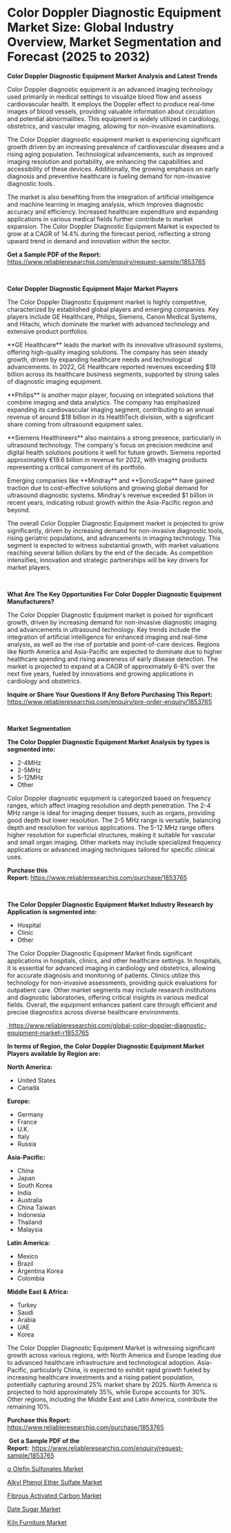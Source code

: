 <p><h1>Color Doppler Diagnostic Equipment Market Size: Global Industry Overview, Market Segmentation and Forecast (2025 to 2032)</h1></p><p><strong>Color Doppler Diagnostic Equipment Market Analysis and Latest Trends</strong></p>
<p><p>Color Doppler diagnostic equipment is an advanced imaging technology used primarily in medical settings to visualize blood flow and assess cardiovascular health. It employs the Doppler effect to produce real-time images of blood vessels, providing valuable information about circulation and potential abnormalities. This equipment is widely utilized in cardiology, obstetrics, and vascular imaging, allowing for non-invasive examinations.</p><p>The Color Doppler diagnostic equipment market is experiencing significant growth driven by an increasing prevalence of cardiovascular diseases and a rising aging population. Technological advancements, such as improved imaging resolution and portability, are enhancing the capabilities and accessibility of these devices. Additionally, the growing emphasis on early diagnosis and preventive healthcare is fueling demand for non-invasive diagnostic tools.</p><p>The market is also benefiting from the integration of artificial intelligence and machine learning in imaging analysis, which improves diagnostic accuracy and efficiency. Increased healthcare expenditure and expanding applications in various medical fields further contribute to market expansion. The Color Doppler Diagnostic Equipment Market is expected to grow at a CAGR of 14.4% during the forecast period, reflecting a strong upward trend in demand and innovation within the sector.</p></p>
<p><strong>Get a Sample PDF of the Report:&nbsp;</strong> <a href="https://www.reliableresearchiq.com/enquiry/request-sample/1853765?utm_campaign=1876&utm_medium=2&utm_source=Github&utm_content=ia&utm_term=08012025&utm_id=color-doppler-diagnostic-equipment">https://www.reliableresearchiq.com/enquiry/request-sample/1853765</a></p>
<p>&nbsp;</p>
<p><strong>Color Doppler Diagnostic Equipment Major Market Players</strong></p>
<p><p>The Color Doppler Diagnostic Equipment market is highly competitive, characterized by established global players and emerging companies. Key players include GE Healthcare, Philips, Siemens, Canon Medical Systems, and Hitachi, which dominate the market with advanced technology and extensive product portfolios.</p><p>**GE Healthcare** leads the market with its innovative ultrasound systems, offering high-quality imaging solutions. The company has seen steady growth, driven by expanding healthcare needs and technological advancements. In 2022, GE Healthcare reported revenues exceeding $19 billion across its healthcare business segments, supported by strong sales of diagnostic imaging equipment.</p><p>**Philips** is another major player, focusing on integrated solutions that combine imaging and data analytics. The company has emphasized expanding its cardiovascular imaging segment, contributing to an annual revenue of around $18 billion in its HealthTech division, with a significant share coming from ultrasound equipment sales.</p><p>**Siemens Healthineers** also maintains a strong presence, particularly in ultrasound technology. The company's focus on precision medicine and digital health solutions positions it well for future growth. Siemens reported approximately €19.6 billion in revenue for 2022, with imaging products representing a critical component of its portfolio.</p><p>Emerging companies like **Mindray** and **SonoScape** have gained traction due to cost-effective solutions and growing global demand for ultrasound diagnostic systems. Mindray's revenue exceeded $1 billion in recent years, indicating robust growth within the Asia-Pacific region and beyond.</p><p>The overall Color Doppler Diagnostic Equipment market is projected to grow significantly, driven by increasing demand for non-invasive diagnostic tools, rising geriatric populations, and advancements in imaging technology. This segment is expected to witness substantial growth, with market valuations reaching several billion dollars by the end of the decade. As competition intensifies, innovation and strategic partnerships will be key drivers for market players.</p></p>
<p>&nbsp;</p>
<p><strong>What Are The Key Opportunities For Color Doppler Diagnostic Equipment Manufacturers?</strong></p>
<p><p>The Color Doppler Diagnostic Equipment market is poised for significant growth, driven by increasing demand for non-invasive diagnostic imaging and advancements in ultrasound technology. Key trends include the integration of artificial intelligence for enhanced imaging and real-time analysis, as well as the rise of portable and point-of-care devices. Regions like North America and Asia-Pacific are expected to dominate due to higher healthcare spending and rising awareness of early disease detection. The market is projected to expand at a CAGR of approximately 6-8% over the next five years, fueled by innovations and growing applications in cardiology and obstetrics.</p></p>
<p><strong>Inquire or Share Your Questions If Any Before Purchasing This Report:</strong> <a href="https://www.reliableresearchiq.com/enquiry/pre-order-enquiry/1853765?utm_campaign=1876&utm_medium=2&utm_source=Github&utm_content=ia&utm_term=08012025&utm_id=color-doppler-diagnostic-equipment">https://www.reliableresearchiq.com/enquiry/pre-order-enquiry/1853765</a></p>
<p>&nbsp;</p>
<p><strong>Market Segmentation</strong></p>
<p><strong>The Color Doppler Diagnostic Equipment Market Analysis by types is segmented into:</strong></p>
<p><ul><li>2-4MHz</li><li>2-5MHz</li><li>5-12MHz</li><li>Other</li></ul></p>
<p><p>Color Doppler diagnostic equipment is categorized based on frequency ranges, which affect imaging resolution and depth penetration. The 2-4 MHz range is ideal for imaging deeper tissues, such as organs, providing good depth but lower resolution. The 2-5 MHz range is versatile, balancing depth and resolution for various applications. The 5-12 MHz range offers higher resolution for superficial structures, making it suitable for vascular and small organ imaging. Other markets may include specialized frequency applications or advanced imaging techniques tailored for specific clinical uses.</p></p>
<p><strong>Purchase this Report:&nbsp;</strong><a href="https://www.reliableresearchiq.com/purchase/1853765?utm_campaign=1876&utm_medium=2&utm_source=Github&utm_content=ia&utm_term=08012025&utm_id=color-doppler-diagnostic-equipment">https://www.reliableresearchiq.com/purchase/1853765</a></p>
<p>&nbsp;</p>
<p><strong>The Color Doppler Diagnostic Equipment Market Industry Research by Application is segmented into:</strong></p>
<p><ul><li>Hospital</li><li>Clinic</li><li>Other</li></ul></p>
<p><p>The Color Doppler Diagnostic Equipment Market finds significant applications in hospitals, clinics, and other healthcare settings. In hospitals, it is essential for advanced imaging in cardiology and obstetrics, allowing for accurate diagnosis and monitoring of patients. Clinics utilize this technology for non-invasive assessments, providing quick evaluations for outpatient care. Other market segments may include research institutions and diagnostic laboratories, offering critical insights in various medical fields. Overall, the equipment enhances patient care through efficient and precise diagnostics across diverse healthcare environments.</p></p>
<p><a href="https://www.reliableresearchiq.com/global-color-doppler-diagnostic-equipment-market-r1853765?utm_campaign=1876&utm_medium=2&utm_source=Github&utm_content=ia&utm_term=08012025&utm_id=color-doppler-diagnostic-equipment">&nbsp;https://www.reliableresearchiq.com/global-color-doppler-diagnostic-equipment-market-r1853765</a></p>
<p><strong>In terms of Region, the Color Doppler Diagnostic Equipment Market Players available by Region are:</strong></p>
<p>
    <p> <strong> North America: </strong>
        <ul>
            <li>United States</li>
            <li>Canada</li>
        </ul>
        </p> 
    <p> <strong> Europe: </strong>
        <ul>
            <li>Germany</li>
            <li>France</li>
            <li>U.K.</li>
            <li>Italy</li>
            <li>Russia</li>
        </ul>
        </p> 
    <p> <strong> Asia-Pacific: </strong>
        <ul>
            <li>China</li>
            <li>Japan</li>
            <li>South Korea</li>
            <li>India</li>
            <li>Australia</li>
            <li>China Taiwan</li>
            <li>Indonesia</li>
            <li>Thailand</li>
            <li>Malaysia</li>
        </ul>
        </p> 
    <p> <strong> Latin America: </strong>
        <ul>
            <li>Mexico</li>
            <li>Brazil</li>
            <li>Argentina Korea</li>
            <li>Colombia</li>
        </ul>
        </p> 
    <p> <strong> Middle East & Africa: </strong>
        <ul>
            <li>Turkey</li>
            <li>Saudi</li>
            <li>Arabia</li>
            <li>UAE</li>
            <li>Korea</li>
        </ul>
    </p>
    </p>
<p><p>The Color Doppler Diagnostic Equipment Market is witnessing significant growth across various regions, with North America and Europe leading due to advanced healthcare infrastructure and technological adoption. Asia-Pacific, particularly China, is expected to exhibit rapid growth fueled by increasing healthcare investments and a rising patient population, potentially capturing around 25% market share by 2025. North America is projected to hold approximately 35%, while Europe accounts for 30%. Other regions, including the Middle East and Latin America, contribute the remaining 10%.</p></p>
<p><strong>Purchase this Report: </strong><a href="https://www.reliableresearchiq.com/purchase/1853765?utm_campaign=1876&utm_medium=2&utm_source=Github&utm_content=ia&utm_term=08012025&utm_id=color-doppler-diagnostic-equipment">https://www.reliableresearchiq.com/purchase/1853765</a></p>
<p>&nbsp;<strong>Get a Sample PDF of the Report:&nbsp;&nbsp;</strong><a href="https://www.reliableresearchiq.com/enquiry/request-sample/1853765?utm_campaign=1876&utm_medium=2&utm_source=Github&utm_content=ia&utm_term=08012025&utm_id=color-doppler-diagnostic-equipment">https://www.reliableresearchiq.com/enquiry/request-sample/1853765</a></p>
<p><strong></strong></p>
<p><p><a href="https://www.linkedin.com/pulse/%CE%B1-olefin-sulfonates-market-trends-detailed-study-its-segmentation-yfxec?utm_campaign=1876&utm_medium=2&utm_source=Github&utm_content=ia&utm_term=08012025&utm_id=color-doppler-diagnostic-equipment">α Olefin Sulfonates Market</a></p><p><a href="https://www.linkedin.com/pulse/alkyl-phenol-ether-sulfate-industry-research-covering-multiple-xjijc?utm_campaign=1876&utm_medium=2&utm_source=Github&utm_content=ia&utm_term=08012025&utm_id=color-doppler-diagnostic-equipment">Alkyl Phenol Ether Sulfate Market</a></p><p><a href="https://github.com/mezokathleen834/Market-Research-Report-List-1/blob/main/fibrous-activated-carbon-market.md?utm_campaign=1876&utm_medium=2&utm_source=Github&utm_content=ia&utm_term=08012025&utm_id=color-doppler-diagnostic-equipment">Fibrous Activated Carbon Market</a></p><p><a href="https://www.linkedin.com/pulse/how-new-trends-shaping-date-sugar-market-59-cagr-growth-forecast-2dlmf?utm_campaign=1876&utm_medium=2&utm_source=Github&utm_content=ia&utm_term=08012025&utm_id=color-doppler-diagnostic-equipment">Date Sugar Market</a></p><p><a href="https://www.linkedin.com/pulse/forecasting-kiln-furniture-market-2025-2032-report-technology-nycif?utm_campaign=1876&utm_medium=2&utm_source=Github&utm_content=ia&utm_term=08012025&utm_id=color-doppler-diagnostic-equipment">Kiln Furniture Market</a></p></p>